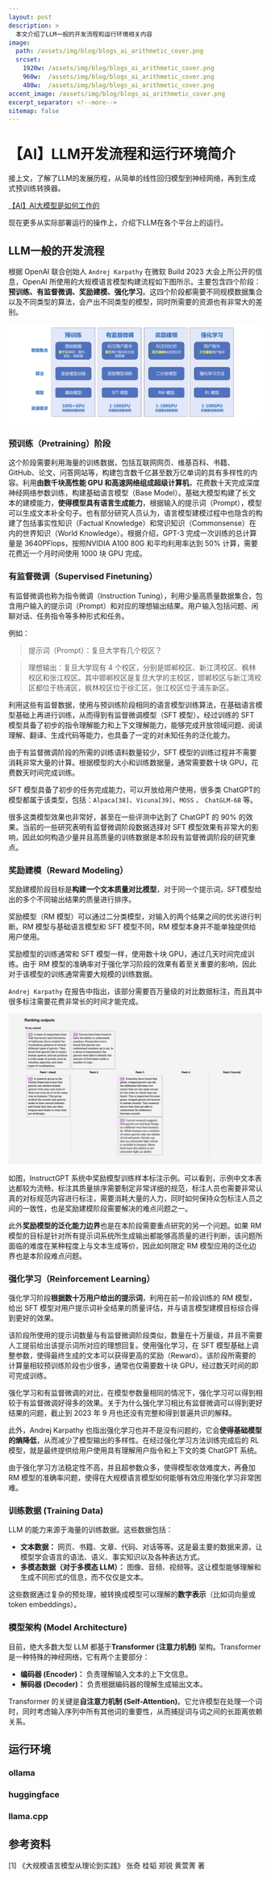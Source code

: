 ```yaml
---
layout: post
description: > 
  本文介绍了LLM一般的开发流程和运行环境相关内容
image: 
  path: /assets/img/blog/blogs_ai_arithmetic_cover.png
  srcset: 
    1920w: /assets/img/blog/blogs_ai_arithmetic_cover.png
    960w:  /assets/img/blog/blogs_ai_arithmetic_cover.png
    480w:  /assets/img/blog/blogs_ai_arithmetic_cover.png
accent_image: /assets/img/blog/blogs_ai_arithmetic_cover.png
excerpt_separator: <!--more-->
sitemap: false
---
```

# 【AI】LLM开发流程和运行环境简介
接上文，了解了LLM的发展历程，从简单的线性回归模型到神经网络，再到生成式预训练转换器。

[【AI】AI大模型是如何工作的](./2025-7-19-【AI】AI大模型是如何工作的.md)

现在更多从实际部署运行的操作上，介绍下LLM在各个平台上的运行。
## LLM一般的开发流程
根据 OpenAI 联合创始人 `Andrej Karpathy` 在微软 Build 2023 大会上所公开的信息，OpenAI 所使用的大规模语言模型构建流程如下图所示。主要包含四个阶段：**预训练、有监督微调、奖励建模、强化学习**。这四个阶段都需要不同规模数据集合以及不同类型的算法，会产出不同类型的模型，同时所需要的资源也有非常大的差别。

![](/assets/img/blog/blogs_ai_training_phases_cn.png)

### **预训练（Pretraining）阶段** 
这个阶段需要利用海量的训练数据，包括互联网网页、维基百科、书籍、GitHub、论文、问答网站等，构建包含数千亿甚至数万亿单词的具有多样性的内容。利用**由数千块高性能 GPU 和高速网络组成超级计算机**，花费数十天完成深度神经网络参数训练，构建基础语言模型（Base Model）。基础大模型构建了长文本的建模能力，**使得模型具有语言生成能力**，根据输入的提示词（Prompt），模型可以生成文本补全句子。也有部分研究人员认为，语言模型建模过程中也隐含的构建了包括事实性知识（Factual Knowledge）和常识知识（Commonsense）在内的世界知识（World Knowledge）。根据介绍，GPT-3 完成一次训练的总计算量是 3640PFlops，按照NVIDIA A100 80G 和平均利用率达到 50% 计算，需要花费近一个月时间使用 1000 块 GPU 完成。
### **有监督微调（Supervised Finetuning）** 
有监督微调也称为指令微调（Instruction Tuning），利用少量高质量数据集合，包含用户输入的提示词（Prompt）和对应的理想输出结果。用户输入包括问题、闲聊对话、任务指令等多种形式和任务。

例如：

> 提示词（Prompt）：复旦大学有几个校区？

> 理想输出：复旦大学现有 4 个校区，分别是邯郸校区、新江湾校区、枫林校区和张江校区。其中邯郸校区是复旦大学的主校区，邯郸校区与新江湾校区都位于杨浦区，枫林校区位于徐汇区，张江校区位于浦东新区。

利用这些有监督数据，使用与预训练阶段相同的语言模型训练算法，在基础语言模型基础上再进行训练，从而得到有监督微调模型（SFT 模型）。经过训练的 SFT 模型具备了初步的指令理解能力和上下文理解能力，能够完成开放领域问题、阅读理解、翻译、生成代码等能力，也具备了一定的对未知任务的泛化能力。

由于有监督微调阶段的所需的训练语料数量较少，SFT 模型的训练过程并不需要消耗非常大量的计算。根据模型的大小和训练数据量，通常需要数十块 GPU，花费数天时间完成训练。

SFT 模型具备了初步的任务完成能力，可以开放给用户使用，很多类 ChatGPT的模型都属于该类型，包括：`Alpaca[38]`、`Vicuna[39]`、`MOSS` 、 `ChatGLM-6B` 等。

很多这类模型效果也非常好，甚至在一些评测中达到了 ChatGPT 的 90% 的效果。当前的一些研究表明有监督微调阶段数据选择对 SFT 模型效果有非常大的影响，因此如何构造少量并且高质量的训练数据是本阶段有监督微调阶段的研究重点。
### 奖励建模（Reward Modeling）
奖励建模阶段目标是**构建一个文本质量对比模型**，对于同一个提示词，SFT模型给出的多个不同输出结果的质量进行排序。

奖励模型（RM 模型）可以通过二分类模型，对输入的两个结果之间的优劣进行判断。RM 模型与基础语言模型和 SFT 模型不同，RM 模型本身并不能单独提供给用户使用。

奖励模型的训练通常和 SFT 模型一样，使用数十块 GPU，通过几天时间完成训练。由于 RM 模型的准确率对于强化学习阶段的效果有着至关重要的影响，因此对于该模型的训练通常需要大规模的训练数据。

`Andrej Karpathy` 在报告中指出，该部分需要百万量级的对比数据标注，而且其中很多标注需要花费非常长的时间才能完成。

![](/assets/img/blog/blogs_ai_training_ranking_outputs.png)

如图，InstructGPT 系统中奖励模型训练样本标注示例。可以看到，示例中文本表达都较为流畅，标注其质量排序需要制定非常详细的规范，标注人员也需要非常认真的对标规范内容进行标注，需要消耗大量的人力，同时如何保持众包标注人员之间的一致性，也是奖励建模阶段需要解决的难点问题之一。

此外**奖励模型的泛化能力边界**也是在本阶段需要重点研究的另一个问题。如果 RM 模型的目标是针对所有提示词系统所生成输出都能够高质量的进行判断，该问题所面临的难度在某种程度上与文本生成等价，因此如何限定 RM 模型应用的泛化边界也是本阶段难点问题。
### 强化学习（Reinforcement Learning）
强化学习阶段**根据数十万用户给出的提示词**，利用在前一阶段训练的 RM 模型，给出 SFT 模型对用户提示词补全结果的质量评估，并与语言模型建模目标综合得到更好的效果。

该阶段所使用的提示词数量与有监督微调阶段类似，数量在十万量级，并且不需要人工提前给出该提示词所对应的理想回复。使用强化学习，在 SFT 模型基础上调整参数，使得最终生成的文本可以获得更高的奖励（Reward）。该阶段所需要的计算量相较预训练阶段也少很多，通常也仅需要数十块 GPU，经过数天时间的即可完成训练。

强化学习和有监督微调的对比，在模型参数量相同的情况下，强化学习可以得到相较于有监督微调好得多的效果。关于为什么强化学习相比有监督微调可以得到更好结果的问题，截止到 2023 年 9 月也还没有完整和得到普遍共识的解释。

此外，Andrej Karpathy 也指出强化学习也并不是没有问题的，它会**使得基础模型的熵降低**，从而减少了模型输出的多样性。在经过强化学习方法训练完成后的 RL 模型，就是最终提供给用户使用具有理解用户指令和上下文的类 ChatGPT 系统。

由于强化学习方法稳定性不高，并且超参数众多，使得模型收敛难度大，再叠加 RM 模型的准确率问题，使得在大规模语言模型如何能够有效应用强化学习非常困难。

### 训练数据 (Training Data)
LLM 的能力来源于海量的训练数据。这些数据包括：
* **文本数据：** 网页、书籍、文章、代码、对话等等。这是最主要的数据来源，让模型学会语言的语法、语义、事实知识以及各种表达方式。
* **多模态数据（对于多模态 LLM）：** 图像、音频、视频等。这让模型能够理解和生成不同形式的信息，而不仅仅是文本。

这些数据通过复杂的预处理，被转换成模型可以理解的**数字表示**（比如词向量或 token embeddings）。
### 模型架构 (Model Architecture)
目前，绝大多数大型 LLM 都基于**Transformer (注意力机制)** 架构。Transformer 是一种特殊的神经网络，它有两个主要部分：
* **编码器 (Encoder)：** 负责理解输入文本的上下文信息。
* **解码器 (Decoder)：** 负责根据编码器的理解生成输出文本。

Transformer 的关键是**自注意力机制 (Self-Attention)**。它允许模型在处理一个词时，同时考虑输入序列中所有其他词的重要性，从而捕捉词与词之间的长距离依赖关系。
## 运行环境
### ollama

### huggingface

### llama.cpp


## 参考资料
[1] 《大规模语言模型从理论到实践》 张奇 桂韬 郑锐 ⻩萱菁 著